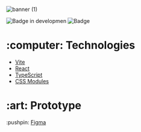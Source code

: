 ![banner (1)](https://github.com/user-attachments/assets/85b921de-1b69-43fd-a64c-80a8020e9936)

![Badge in developmen](http://img.shields.io/static/v1?label=STATUS&message=finished&color=GREEN&style=for-the-badge) 
![Badge](https://img.shields.io/badge/With-Rocketseat-%237159c1?style=for-the-badge&logo=purple)

<h1>:computer: Technologies</h1>

- <a href="https://vite.dev">Vite</a> 
- <a href="https://reactjs.org">React</a>
- <a href="https://www.typescriptlang.org">TypeScript</a>
- <a href="#">CSS Modules</a>

<h1>:art: Prototype</h1>
:pushpin: <a href=https://www.figma.com/design/TrvP2UOJPFIjCtzSF2faD4/Ignite-Feed-(Community)?node-id=0-1&node-type=canvas&t=wJueNxyeZKsXYb67-0">Figma</a>
<br /><br />
